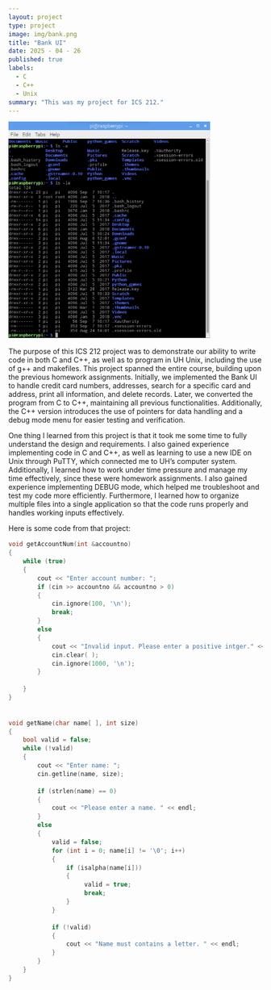 ```yaml
---
layout: project
type: project
image: img/bank.png
title: "Bank UI"
date: 2025 - 04 - 26
published: true
labels:
  - C
  - C++
  - Unix
summary: "This was my project for ICS 212."
---
```


<div class="text-center p-4">
  <img width="400px" src="../img/unix.jpeg" class="img-thumbnail" >
</div>

The purpose of this ICS 212 project was to demonstrate our ability to write code in both C and C++, as well as to program in UH Unix, including the use of g++ and makefiles. This project spanned the entire course, building upon the previous homework assignments. Initially, we implemented the Bank UI to handle credit card numbers, addresses, search for a specific card and address, print all information, and delete records. Later, we converted the program from C to C++, maintaining all previous functionalities. Additionally, the C++ version introduces the use of pointers for data handling and a debug mode menu for easier testing and verification.

One thing I learned from this project is that it took me some time to fully understand the design and requirements. I also gained experience implementing code in C and C++, as well as learning to use a new IDE on Unix through PuTTY, which connected me to UH’s computer system. Additionally, I learned how to work under time pressure and manage my time effectively, since these were homework assignments. I also gained experience implementing DEBUG mode, which helped me troubleshoot and test my code more efficiently. Furthermore, I learned how to organize multiple files into a single application so that the code runs properly and handles working inputs effectively.

Here is some code from that project:

```cpp
void getAccountNum(int &accountno)
{
    while (true)
    {
        cout << "Enter account number: ";
        if (cin >> accountno && accountno > 0)
        {
            cin.ignore(100, '\n'); 
            break;
        }
        else
        {
            cout << "Invalid input. Please enter a positive intger." << endl;
            cin.clear( );
            cin.ignore(1000, '\n');
        }

    }
}
 

void getName(char name[ ], int size)
{
    bool valid = false;
    while (!valid)
    {
        cout << "Enter name: ";
        cin.getline(name, size);
        
        if (strlen(name) == 0)
        {
            cout << "Please enter a name. " << endl;
        } 
        else
        {
            valid = false;
            for (int i = 0; name[i] != '\0'; i++)
            {
                if (isalpha(name[i])) 
                {
                     valid = true;
                     break; 
                }
            }
         
            if (!valid)
            {
                cout << "Name must contains a letter. " << endl;
            }
        }
    }
}
```
